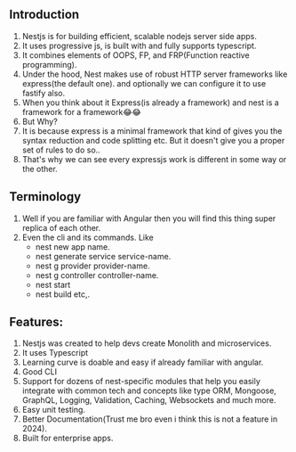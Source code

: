 ## Introduction
1. Nestjs is for building efficient, scalable nodejs server side apps.
2. It uses progressive js, is built with and fully supports typescript.
3. It combines elements of OOPS, FP, and FRP(Function reactive programming).
4. Under the hood, Nest makes use of robust HTTP server frameworks like express(the default one). and optionally we can configure it to use fastify also.
5. When you think about it Express(is already a framework) and nest is a framework for a framework😂😂
6. But Why?
7. It is because express is a minimal framework that kind of gives you the syntax reduction and code splitting etc. But it doesn't give you a proper set of rules to do so.. 
8. That's why we can see every expressjs work is different in some way or the other.

## Terminology
1. Well if you are familiar with Angular then you will find this thing super replica of each other.
2. Even the cli and its commands.
   Like 
   - nest new app name.
   - nest generate service service-name.
   - nest g provider provider-name.
   - nest g controller controller-name.
   - nest start
   - nest build etc,.

## Features:
1. Nestjs was created to help devs create Monolith and microservices.
2. It uses Typescript
3. Learning curve is doable and easy if already familiar with angular.
4. Good CLI
5. Support for dozens of nest-specific modules that help you easily integrate with common tech and concepts like type ORM, Mongoose, GraphQL, Logging, Validation, Caching, Websockets and much more.
6. Easy unit testing.
7. Better Documentation(Trust me bro even i think this is not a feature in 2024).
8. Built for enterprise apps.